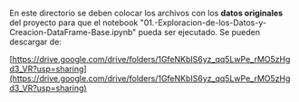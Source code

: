 En este directorio se deben colocar los archivos con los **datos originales** del proyecto para que el notebook "01.-Exploracion-de-los-Datos-y-Creacion-DataFrame-Base.ipynb" pueda ser ejecutado. Se pueden descargar de:

[https://drive.google.com/drive/folders/1GfeNKbIS6yz_qq5LwPe_rMO5zHgd3_VR?usp=sharing](https://drive.google.com/drive/folders/1GfeNKbIS6yz_qq5LwPe_rMO5zHgd3_VR?usp=sharing)
